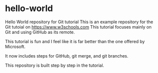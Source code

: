 # hello-world
Hello World repository for Git tutorial
This is an example repository for the Git tutoial on https://www.w3schools.com
This tutorial focuses mainly on Git and using GitHub as its remote.

This tutorial is fun and I feel like it is far better than the one offered by Microsoft.

It now includes steps for GitHub, git merge, and git branches.

This repository is built step by step in the tutorial.
